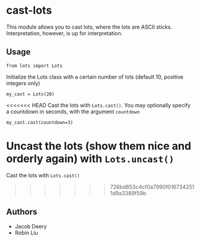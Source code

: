 # cast-lots
This module allows you to cast lots, where the lots are ASCII sticks.
Interpretation, however, is up for interpretation.

## Usage
`from lots import Lots`

Initialize the Lots class with a certain number of lots (default 10, positive integers only)

`my_cast = Lots(20)`

<<<<<<< HEAD
Cast the lots with `Lots.cast()`. You may optionally specify a countdown in seconds, with the argument `countdown`

`my_cast.cast(countdown=3)`

Uncast the lots (show them nice and orderly again) with `Lots.uncast()`
=======
Cast the lots with `Lots.cast()`
>>>>>>> 726bd853c4cf0a7990f0167342511d9a3389f59b

## Authors 
- Jacob Deery
- Robin Liu
